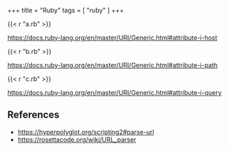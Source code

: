 +++
title = "Ruby"
tags = [ "ruby" ]
+++

{{< r "a.rb" >}}

<https://docs.ruby-lang.org/en/master/URI/Generic.html#attribute-i-host>

{{< r "b.rb" >}}

<https://docs.ruby-lang.org/en/master/URI/Generic.html#attribute-i-path>

{{< r "c.rb" >}}

<https://docs.ruby-lang.org/en/master/URI/Generic.html#attribute-i-query>

## References

- <https://hyperpolyglot.org/scripting2#parse-url>
- <https://rosettacode.org/wiki/URL_parser>

